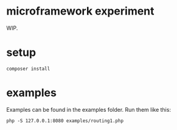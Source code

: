 # microframework experiment

WIP.

# setup

```
composer install
```

# examples

Examples can be found in the examples folder. Run them like this:

```
php -S 127.0.0.1:8080 examples/routing1.php
```

